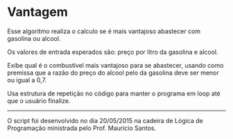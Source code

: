 # Vantagem
Esse algoritmo realiza o calculo se é mais vantajoso abastecer com gasolina ou alcool.

Os valores de entrada esperados são: preço por litro da gasolina e alcool.

Exibe qual é o combustível mais vantajoso para se abastecer, usando como premissa que a razão do preço do alcool pelo da
gasolina deve ser menor ou igual a 0,7.

Usa estrutura de repetição no código para manter o programa em loop até que o usuário finalize.


---
O script foi desenvolvido no dia 20/05/2015 na cadeira de Lógica de Programação ministrada pelo Prof. Mauricio Santos.
